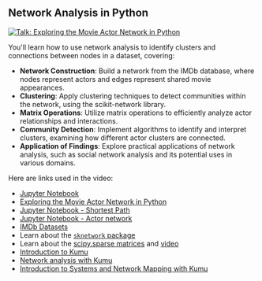 ## Network Analysis in Python

[![Talk: Exploring the Movie Actor Network in Python](https://i.ytimg.com/vi_webp/uPL3VuRqOy4/sddefault.webp)](https://youtu.be/uPL3VuRqOy4)

You'll learn how to use network analysis to identify clusters and connections between nodes in a dataset, covering:

- **Network Construction**: Build a network from the IMDb database, where nodes represent actors and edges represent shared movie appearances.
- **Clustering**: Apply clustering techniques to detect communities within the network, using the scikit-network library.
- **Matrix Operations**: Utilize matrix operations to efficiently analyze actor relationships and interactions.
- **Community Detection**: Implement algorithms to identify and interpret clusters, examining how different actor clusters are connected.
- **Application of Findings**: Explore practical applications of network analysis, such as social network analysis and its potential uses in various domains.

Here are links used in the video:

- [Jupyter Notebook](https://colab.research.google.com/drive/1VRlAOfREGwflv7v2VmN-6O_wqRno4Xcq?usp=sharing)
- [Exploring the Movie Actor Network in Python](https://youtu.be/6hzLw80qxto)
- [Jupyter Notebook - Shortest Path](https://colab.research.google.com/drive/1-b0pA1O6rCS-ZwU_MWdCzx0CEI_WnyZ2)
- [Jupyter Notebook - Actor network](https://colab.research.google.com/drive/1Lps2fkRlyPAnR63hDOihzCaMvo_RU6Ds)
- [IMDb Datasets](https://developer.imdb.com/non-commercial-datasets/)
- Learn about the [`sknetwork` package](https://scikit-network.readthedocs.io/en/latest/use_cases/votes.html)
- Learn about the [scipy.sparse matrices](https://cmdlinetips.com/2018/03/sparse-matrices-in-python-with-scipy/) and [video](https://youtu.be/v_S7cOL5ZWU)
- [Introduction to Kumu](https://youtu.be/fwiz7PnipgQ)
- [Network analysis with Kumu](https://docs.kumu.io/guides/disciplines/sna-network-mapping)
- [Introduction to Systems and Network Mapping with Kumu](https://www.coursera.org/projects/systems-network-kumu)

